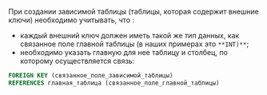 
При создании зависимой таблицы (таблицы, которая содержит внешние ключи) необходимо учитывать, что :

- каждый внешний ключ должен иметь такой же тип данных, как связанное поле главной таблицы (в наших примерах это `**INT)**`;
- необходимо указать главную для нее таблицу и столбец, по которому осуществляется связь:

```sql
FOREIGN KEY (связанное_поле_зависимой_таблицы)  
REFERENCES главная_таблица (связанное_поле_главной_таблицы)
```